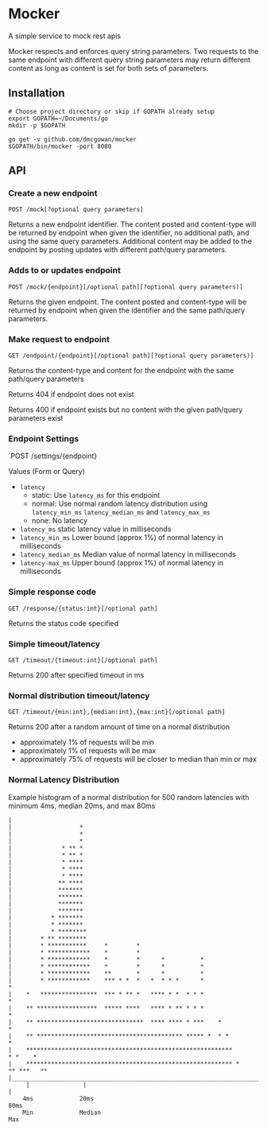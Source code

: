 Mocker
======

A simple service to mock rest apis

Mocker respects and enforces query string parameters.  Two requests to the same endpoint with different query string parameters may return different content as long as content is set for both sets of parameters.

Installation
------------

~~~~
# Choose project directory or skip if GOPATH already setup
export GOPATH=~/Documents/go
mkdir -p $GOPATH

go get -v github.com/dmcgowan/mocker
$GOPATH/bin/mocker -port 8080
~~~~


API
---

### Create a new endpoint
`POST /mock[?optional query parameters]`

Returns a new endpoint identifier.  The content posted and content-type will be returned by endpoint when given the identifier, no additional path, and using the same query parameters.  Additional content may be added to the endpoint by posting updates with different path/query parameters.

### Adds to or updates endpoint
`POST /mock/{endpoint}[/optional path][?optional query parameters)]`

Returns the given endpoint.  The content posted and content-type will be returned by endpoint when given the identifier and the same path/query parameters.

### Make request to endpoint
`GET /endpoint/{endpoint}[/optional path][?optional query parameters)]`

Returns the content-type and content for the endpoint with the same path/query parameters

Returns 404 if endpoint does not exist

Returns 400 if endpoint exists but no content with the given path/query parameters exist

### Endpoint Settings

`POST /settings/{endpoint}

Values (Form or Query)
 - `latency`
   - static: Use `latency_ms` for this endpoint
   - normal: Use normal random latency distribution using `latency_min_ms` `latency_median_ms` and `latency_max_ms`
   - none: No latency
 - `latency_ms` static latency value in milliseconds
 - `latency_min_ms`  Lower bound (approx 1%) of normal latency in milliseconds
 - `latency_median_ms` Median value of normal latency in milliseconds
 - `latency-max_ms` Upper bound (approx 1%)  of normal latency in milliseconds


### Simple response code
`GET /response/{status:int}[/optional path]`

Returns the status code specified

### Simple timeout/latency
`GET /timeout/{timeout:int}[/optional path]`

Returns 200 after specified timeout in ms

### Normal distribution timeout/latency

`GET /timeout/{min:int},{median:int},{max:int}[/optional path]`

Returns 200 after a random amount of time on a normal distribution
 - approximately 1% of requests will be min
 - approximately 1% of requests will be max
 - approximately 75% of requests will be closer to median than min or max

### Normal Latency Distribution
Example histogram of a normal distribution for 500 random latencies with minimum 4ms, median 20ms, and max 80ms
~~~~
|
|                   *
|                   *
|                   *
|              * ** *
|              * ** *
|              * ****
|              * ****
|              * ****
|             ** ****
|             *******
|             *******
|             *******
|             *******
|           * *******
|           * *******
|           * ********
|        * ** ********
|        * ***********     *        *
|        * ************    *        *
|        * ************    *        *      *          *
|        * ************    *        *      *          *
|        * ************    **       *      *          *
|        * ************    *** * *  *   *  * * *      *                          *
|    *   ****************  *** * ** *   **** * *  * * *                          *
|    ** *****************  ***** ****   **** * ** * * *                          *
|    ** ******************************  **** **** * ***    *                     *
|    ** ***************************************** ***** *  * *                   *
|    **********************************************************           * *    *
|    ********************************************************** *      ** ***   **
|_________________________________________________________________________________
     |               |                                                           |
    4ms             20ms                                                        80ms
    Min             Median                                                      Max
~~~~

